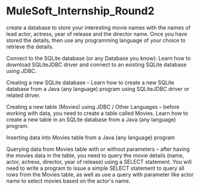 # MuleSoft_Internship_Round2
create a database to store your interesting movie names with the names of lead actor, actress, year of release and the director name. Once you have stored the details, then use any programming language of your choice to retrieve the details.


Connect to the SQLite database (or any Database you know): Learn how to download SQLiteJDBC driver and connect to an existing SQLite database using JDBC.


Creating a new SQLite database – Learn how to create a new SQLite database from a Java (any language) program using SQLiteJDBC driver or related driver.


Creating a new table (Movies) using JDBC / Other Languages – before working with data, you need to create a table called Movies. Learn how to create a new table in an SQLite database from a Java (any language) program.


Inserting data into Movies table from a Java (any language) program


Querying data from Movies table with or without parameters – after having the movies data in the table, you need to query the movie details (name, actor, actress, director, year of release) using a SELECT statement. You will need to write a program to issue a simple SELECT statement to query all rows from the Movies table, as well as use a query with parameter like actor name to select movies based on the actor's name.

